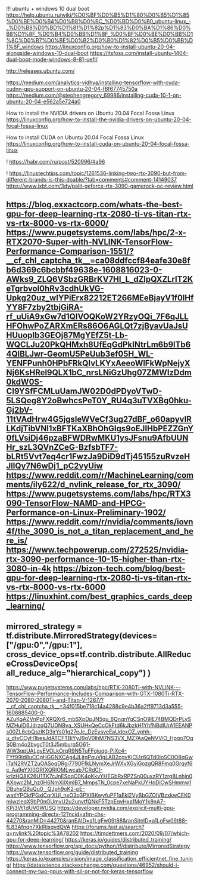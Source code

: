 !!!
ubuntu + windows 10 dual boot
https://help.ubuntu.ru/wiki/%D0%BF%D0%B5%D1%80%D0%B5%D1%85%D0%BE%D0%B4%D0%B8%D0%BC_%D0%BD%D0%B0_ubuntu-linux_-_%D0%B8%D0%BD%D1%81%D1%82p%D1%83%D0%BA%D1%86%D0%B8%D1%8F_%D0%B4%D0%BB%D1%8F_%D0%BF%D0%BE%D0%BB%D1%8C%D0%B7%D0%BE%D0%B2%D0%B0%D1%82%D0%B5%D0%BB%D1%8F_windows
https://linuxconfig.org/how-to-install-ubuntu-20-04-alongside-windows-10-dual-boot
https://itsfoss.com/install-ubuntu-1404-dual-boot-mode-windows-8-81-uefi/

http://releases.ubuntu.com/


https://medium.com/analytics-vidhya/installing-tensorflow-with-cuda-cudnn-gpu-support-on-ubuntu-20-04-f6f67745750a
https://medium.com/@stephengregory_69986/installing-cuda-10-1-on-ubuntu-20-04-e562a5e724a0


How to install the NVIDIA drivers on Ubuntu 20.04 Focal Fossa Linux
https://linuxconfig.org/how-to-install-the-nvidia-drivers-on-ubuntu-20-04-focal-fossa-linux

How to install CUDA on Ubuntu 20.04 Focal Fossa Linux
https://linuxconfig.org/how-to-install-cuda-on-ubuntu-20-04-focal-fossa-linux


!
https://habr.com/ru/post/520996/#a96

!
https://linustechtips.com/topic/1261536-linking-two-rtx-3090-but-from-different-brands-is-this-doable/?tab=comments#comment-14149037
https://www.ixbt.com/3dv/palit-geforce-rtx-3090-gamerock-oc-review.html





https://blog.exxactcorp.com/whats-the-best-gpu-for-deep-learning-rtx-2080-ti-vs-titan-rtx-vs-rtx-8000-vs-rtx-6000/
https://www.pugetsystems.com/labs/hpc/2-x-RTX2070-Super-with-NVLINK-TensorFlow-Performance-Comparison-1551/?__cf_chl_captcha_tk__=ca08ddfccf84eafe30e8fb6d369c6bcbbf49638e-1608816023-0-AWks9_ZLQ6VSbzGRBrKV7HI_L_dZIpQXZLrIT2KeTgrbvol0hRv3cdhUkVG-Upkg20uz_wIYPiErx82212ET266MEeBjayV1f0lHfYY8F7zby2tbjGiRA-rf_uUiA9xGw7d1QIVOQKoW2YRzyOQi_7F6qJLLHFOhwPoZARXmERs86O6AGLQt7zjByavUaJsUHUuoplb3GEOj87MgYEfZ5t-Lb-WQCLJu20PkQHMxh8UfEqGdPkINtrLm6b9lTb64QlBLJwr-GeomU5PeUub3ef05H_WL-YENFPunh0HPbFRkQIvLKYxAeeoWlFkWpNejyXNj6KsHRel9QLX1bC_nrsLNiGzUhg07ZMWIzDdm0kdW0S-CI9YSfFCMLuUamJW02D0dPDyoVTwD-5LSQeg8Y2oBwhcsPeT0Y_RU4q3uTVXBg0hku-Gj2bV-11tVAdHrw4G5jgsleWVeCf3ug27dBF_o60apyvIRLKdjTibVNl1xBFTKaXBhOhGlgs9oEJIHbPEZZGnY0fLVsiDj46pzaBFWDRwMKU1ysJFsnu9AfbUUNHr_szL3QVnZCeG-BzfsbTF7-bLRt5Vvt7eq4cr1FwzJa9DiD9dTj45155zuRvzeHJllQy7N6wDj1_pC2vyUiw
https://www.reddit.com/r/MachineLearning/comments/ily622/d_nvlink_release_for_rtx_3090/
https://www.pugetsystems.com/labs/hpc/RTX3090-TensorFlow-NAMD-and-HPCG-Performance-on-Linux-Preliminary-1902/
https://www.reddit.com/r/nvidia/comments/iovn4f/the_3090_is_not_a_titan_replacement_and_here_is/
https://www.techpowerup.com/272525/nvidia-rtx-3090-performance-10-15-higher-than-rtx-3080-in-4k
https://bizon-tech.com/blog/best-gpu-for-deep-learning-rtx-2080-ti-vs-titan-rtx-vs-rtx-8000-vs-rtx-6000
https://linuxhint.com/best_graphics_cards_deep_learning/
--------------
mirrored_strategy = tf.distribute.MirroredStrategy(devices=["/gpu:0","/gpu:1"],
                      cross_device_ops=tf.contrib.distribute.AllReduceCrossDeviceOps(
                         all_reduce_alg="hierarchical_copy")
                                                   )
-------------
https://www.pugetsystems.com/labs/hpc/RTX-2080Ti-with-NVLINK---TensorFlow-Performance-Includes-Comparison-with-GTX-1080Ti-RTX-2070-2080-2080Ti-and-Titan-V-1267/?__cf_chl_captcha_tk__=34f015be718c14a4288c9e4b36a2ff9713d3a555-1608885400-0-AZuKgAZVnPpFXRQXr6_mbSXpDpJN5qu_6QnqnYgCSnO9lE74BMQDrPLySMZHulD6JdrzqQ7UDNBva_XSUHxQeCcOkFtd6kJbzkH1YhfNBdIUrA1EEANPs00ZL6cbQszlKD3irYs01g27eJc_DzEysveEaUdexOZ_yphh-u_dtvCCyH1besJdATCFTBiYyJ9qV0lhM7NS3VX_MZ7AaQeNVViO_Hpqo7OqS0Bm4o2bvgcT0t3J5mburq5O61-WW3qpUALgvEVOLkOrqR9N5TuFFgiuqq-PiXc4-FYf99Id8uCCgHGGNXCAg4JLjtgPquVigLAB2cgvKjCUz6QTd0ioSC0O8qGwiTaN2RVZT2uOASoqDRgi7790FfkLNymXeJrWXvXGyiGozgQR8Fmq0Grqyf6c_Aa9eYXl0GRfXQRlOMLwcab7CRdCI-krIzHQ8K26U1TK7cJnESoqC0K4oKkvYHEGbRxRPZSn00uxzRY1zrg8Lnhjn0AXpwc2M_hz0H6NmXilXmIB7_MmpsTN_0cpe7xeNaPkUYHoDiCwSHmmw1DBuhsQBuQu0__QJph9oK2-pE-watlYPCkfPGxiCqrXUj_nxO3q3PXIBKwyfuPF1aEkl2VyBbGZOlVBzxkwCEK0mlwzleqX9bP0nGUmvU2u2unvtfQNkF5TzpEqvHxa1MoY1k8nA7-KPj3VtTdUV0WUSQ
https://developer.nvidia.com/explicit-multi-gpu-programming-directx-12?ncid=afm-chs-44270&ranMID=44270&ranEAID=a1LgFw09t88&ranSiteID=a1LgFw09t88-fL83Afnqn7XklRisqvdQVA
https://forums.fast.ai/search?q=nvlink%20topic%3A78202
https://timdettmers.com/2020/09/07/which-gpu-for-deep-learning/
https://keras.io/guides/distributed_training/
https://www.tensorflow.org/api_docs/python/tf/distribute/MirroredStrategy
https://www.tensorflow.org/guide/distributed_training
https://keras.io/examples/vision/image_classification_efficientnet_fine_tuning/
https://datascience.stackexchange.com/questions/46952/should-i-connect-my-two-gpus-with-sli-or-not-for-keras-tensorflow
